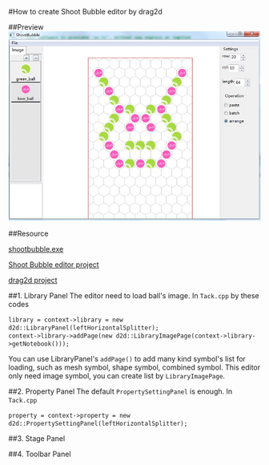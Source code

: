 #How to create Shoot Bubble editor by drag2d

##Preview
![preview](preview.jpg)

##Resource

[shootbubble.exe]()

[Shoot Bubble editor project](https://github.com/xzrunner/shootbubble)

[drag2d project](https://github.com/xzrunner/drag2d)

##1. Library Panel
The editor need to load ball's image. In `Tack.cpp` by these codes

	library = context->library = new d2d::LibraryPanel(leftHorizontalSplitter);
	context->library->addPage(new d2d::LibraryImagePage(context->library->getNotebook()));

You can use LibraryPanel's `addPage()` to add many kind symbol's list for loading, such as mesh symbol, shape symbol, combined symbol. This editor only need image symbol, you can create list by `LibraryImagePage`.

##2. Property Panel
The default `PropertySettingPanel` is enough. In `Tack.cpp`

	property = context->property = new d2d::PropertySettingPanel(leftHorizontalSplitter);

##3. Stage Panel



##4. Toolbar Panel